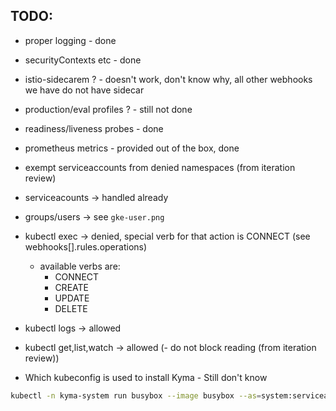 ## TODO:
- proper logging - done
- securityContexts etc - done
- istio-sidecarem ? - doesn't work, don't know why, all other webhooks we have do not have sidecar
- production/eval profiles ? - still not done
- readiness/liveness probes - done
- prometheus metrics - provided out of the box, done
- exempt serviceaccounts from denied namespaces (from iteration review)
- serviceacounts -> handled already
- groups/users -> see `gke-user.png`

- kubectl exec -> denied, special verb for that action is CONNECT (see webhooks[].rules.operations)
  - available verbs are:
    - CONNECT
    - CREATE
    - UPDATE
    - DELETE
- kubectl logs -> allowed
- kubectl get,list,watch -> allowed (- do not block reading (from iteration review))
  
- Which kubeconfig is used to install Kyma - Still don't know


```bash
kubectl -n kyma-system run busybox --image busybox --as=system:serviceaccount:default:test-deny -- sh -c "echo something; sleep 10000"
``` 
